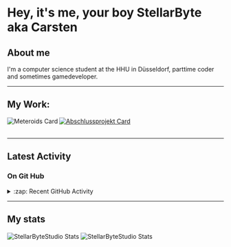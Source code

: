 # Hey, it's me, your boy StellarByte aka Carsten


## About me
I'm a computer science student at the HHU in Düsseldorf, parttime coder and sometimes gamedeveloper.

---

## My Work:

[<img align="left" alt="Meteroids Card" src="https://github-readme-stats.vercel.app/api/pin/?username=StellarByteStudios&repo=Meteroids&theme=tokyonight&width=200">](https://github.com/StellarByteStudios/Meteroids)  

[<img align="center" alt="Abschlussprojekt Card" src="https://github-readme-stats.vercel.app/api/pin/?username=StellarByteStudios&repo=Dungeon-Escape&theme=tokyonight&width=200">](https://github.com/StellarByteStudios/Dungeon-Escape)  
<br />

---

## Latest Activity

### On Git Hub

<details>
  <summary>:zap: Recent GitHub Activity</summary>
  
<!--START_SECTION:activity-->
1. 🎉 Merged PR [#6](https://github.com/StellarByteStudios/SocialBoard/pull/6) in [StellarByteStudios/SocialBoard](https://github.com/StellarByteStudios/SocialBoard)
2. 💪 Opened PR [#6](https://github.com/StellarByteStudios/SocialBoard/pull/6) in [StellarByteStudios/SocialBoard](https://github.com/StellarByteStudios/SocialBoard)
3. 🎉 Merged PR [#5](https://github.com/StellarByteStudios/SocialBoard/pull/5) in [StellarByteStudios/SocialBoard](https://github.com/StellarByteStudios/SocialBoard)
4. 🗣 Commented on [#5](https://github.com/StellarByteStudios/SocialBoard/issues/5) in [StellarByteStudios/SocialBoard](https://github.com/StellarByteStudios/SocialBoard)
5. 💪 Opened PR [#5](https://github.com/StellarByteStudios/SocialBoard/pull/5) in [StellarByteStudios/SocialBoard](https://github.com/StellarByteStudios/SocialBoard)
6. 🎉 Merged PR [#4](https://github.com/StellarByteStudios/SocialBoard/pull/4) in [StellarByteStudios/SocialBoard](https://github.com/StellarByteStudios/SocialBoard)
7. 🗣 Commented on [#4](https://github.com/StellarByteStudios/SocialBoard/issues/4) in [StellarByteStudios/SocialBoard](https://github.com/StellarByteStudios/SocialBoard)
8. 💪 Opened PR [#4](https://github.com/StellarByteStudios/SocialBoard/pull/4) in [StellarByteStudios/SocialBoard](https://github.com/StellarByteStudios/SocialBoard)
9. 🎉 Merged PR [#3](https://github.com/StellarByteStudios/SocialBoard/pull/3) in [StellarByteStudios/SocialBoard](https://github.com/StellarByteStudios/SocialBoard)
<!--END_SECTION:activity-->
  
 
</details>

---

## My stats

<img align="center" alt="StellarByteStudio Stats" src="https://github-readme-stats.vercel.app/api?username=StellarByteStudios&show_icons=true&count_private=true&theme=tokyonight&hide_rank=false&include_all_commits=false" />

<img align="center" alt="StellarByteStudio Stats" src="https://github-readme-stats.vercel.app/api/top-langs/?username=StellarByteStudios&theme=tokyonight&card_width=445&langs_count=6&layout=compact" />

<br />

